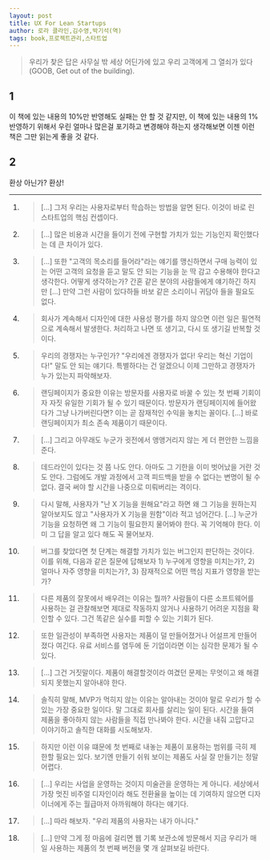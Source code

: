 ```yaml
---
layout: post
title: UX For Lean Startups
author: 로라 클라인,김수영,박기석(역)
tags: book,프로젝트관리,스타트업
---
```


> 우리가 찾은 답은 사무실 밖 세상 어딘가에 있고 우리 고객에게 그 열쇠가 있다(GOOB, Get out of the building).

## 1
이 책에 있는 내용의 10%만 반영해도 실패는 안 할 것 같지만, 이 책에 있는 내용의 1% 반영하기 위해서 우린 얼마나 많은걸 포기하고 변경해야 하는지 생각해보면 이젠 이런 책은 그만 읽는게 좋을 것 같다.

## 2
환상 아닌가? 환상!

----

1. > [...] 그저 우리는 사용자로부터 학습하는 방법을 알면 된다. 이것이 바로 린 스타트업의 핵심 컨셉이다.

2. > [...] 많은 비용과 시간을 들이기 전에 구현할 가치가 있는 기능인지 확인했다는 데 큰 차이가 있다.

3. > [...] 또한 "고객의 목소리를 들어라"라는 얘기를 맹신하면서 구매 능력이 있는 어떤 고객의 요청을 듣고 말도 안 되는 기능을 눈 딱 감고 수용해야 한다고 생각한다. 어떻게 생각하는가? 간혼 같은 분야의 사람들에게 얘기하긴 하지만 [...] 만약 그런 사람이 있다하들 바보 같은 소리이니 귀담아 들을 필요도 없다.

4. > 회사가 계속해서 디자인에 대한 사용성 평가를 하지 않으면 이런 일은 필연적으로 계속해서 발생한다. 처리하고 나면 또 생기고, 다시 또 생기길 반복할 것이다.

5. > 우리의 경쟁자는 누구인가? "우리에겐 경쟁자가 없다! 우리는 혁신 기업이다!" 말도 안 되는 얘기다. 특별하다는 건 알겠으니 이제 그만하고 경쟁자가 누가 있는지 파악해보자.

6. > 랜딩페이지가 중요한 이유는 방문자를 사용자로 바꿀 수 있는 첫 번째 기회이자 자짓 유일한 기회가 될 수 있기 때문이다. 방문자가 랜딩페이지에 들어왔다가 그냥 나가버린다면? 이는 곧 잠재적인 수익을 놓치는 꼴이다. [...] 바로 랜딩페이지가 최소 존속 제품이기 때문이다.

7. > [...] 그리고 아무래도 누군가 귓전에서 앵앵거리지 않는 게 더 편안한 느낌을 준다.

8. > 데드라인이 있다는 것 쯤 나도 안다. 아마도 그 기한을 이미 벗어났을 거란 것도 안다. 그럼에도 개발 과정에서 고객 피드백을 받을 수 없다는 변명이 될 수 없다. 결국 써야 할 시간을 나중으로 미뤄버리는 격이다.

9. > 다시 말해, 사용자가 "난 X 기능을 원해요"라고 하면 왜 그 기능을 원하는지 알아보지도 않고 "사용자가 X 기능을 원함"이라 적고 넘어간다. [...] 누군가 기능을 요청하면 왜 그 기능이 필요한지 물어봐야 한다. 꼭 기억해야 한다. 이미 그 답을 알고 있다 해도 꼭 물어보자.

10. > 버그를 찾았다면 첫 단계는 해결할 가치가 있는 버그인지 판단하는 것이다. 이를 위해, 다음과 같은 질문에 답해보자 1) 누구에게 영향을 미치는가?, 2) 얼마나 자주 영향을 미치는가?, 3) 잠재적으로 어떤 핵심 지표가 영향을 받는가?

11. > 다른 제품의 잘못에서 배우려는 이유는 뭘까? 사람들이 다른 소프트웨어를 사용하는 걸 관찰해보면 제대로 작동하지 않거나 사용하기 어려운 지점을 확인할 수 있다. 그건 똑같은 실수를 피할 수 있는 기회가 된다.

12. > 또한 일관성이 부족하면 사용자는 제품이 덜 만들어졌거나 어설프게 만들어졌다 여긴다. 유료 서비스를 염두에 둔 기업이라면 이는 심각한 문제가 될 수 있다.

13. > [...] 그건 거짓말이다. 제품이 해결할것이라 여겼던 문제는 무엇이고 왜 해결되지 못했는지 알아내야 한다.

14. > 솔직히 말해, MVP가 먹히지 않는 이유는 알아내는 것이야 말로 우리가 할 수 있는 가장 중요한 일이다. 말 그대로 회사를 살리는 일이 된다. 시간을 들여 제품을 좋아하지 않는 사람들을 직접 만나봐야 한다. 시간을 내줘 고맙다고 이야기하고 솔직한 대화를 시도해보자.

15. > 하지만 이런 이유 떄문에 첫 번째로 내놓는 제품이 포용하는 범위를 극히 제한할 필요는 있다. 보기엔 만들기 쉬워 보이는 제품도 사실 잘 만들기는 정말 어렵다.

16. > [...] 우리는 사업을 운영하는 것이지 미술관을 운영하는 게 아니다. 세상에서 가장 멋진 비주얼 디자인이라 해도 전환율을 높이는 데 기여하지 않으면 디자이너에게 주는 월급마저 아까워해야 하다는 얘기다.

17. > [...] 따라 해보자. "우리 제품의 사용자는 내가 아니다."

18. > [...] 만약 그게 정 마음에 걸리면 웹 기록 보관소에 방문해서 지금 우리가 매일 사용하는 제품의 첫 번째 버전을 몇 개 살펴보길 바란다.


